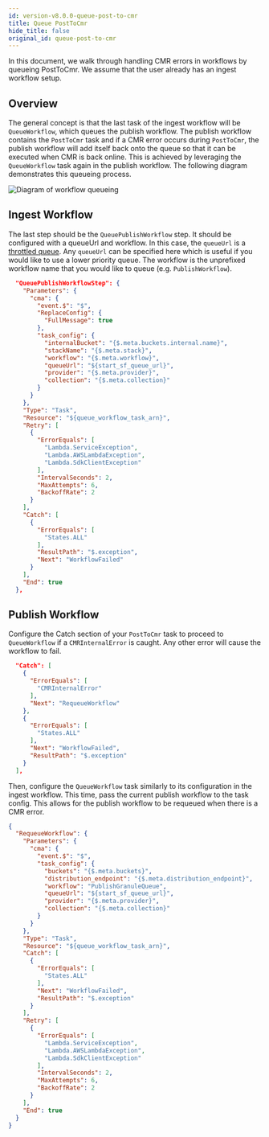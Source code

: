 ```yaml
---
id: version-v8.0.0-queue-post-to-cmr
title: Queue PostToCmr
hide_title: false
original_id: queue-post-to-cmr
---
```


In this document, we walk through handling CMR errors in workflows by queueing PostToCmr. We assume that the user already has an ingest workflow setup.

## Overview

The general concept is that the last task of the ingest workflow will be `QueueWorkflow`, which queues the publish workflow. The publish workflow contains the `PostToCmr` task and if a CMR error occurs during `PostToCmr`, the publish workflow will add itself back onto the queue so that it can be executed when CMR is back online. This is achieved by leveraging the `QueueWorkflow` task again in the publish workflow. The following diagram demonstrates this queueing process.

![Diagram of workflow queueing](assets/queue-workflow.png)

## Ingest Workflow

The last step should be the `QueuePublishWorkflow` step. It should be configured with a queueUrl and workflow. In this case, the `queueUrl` is a [throttled queue](../throttling-queued-executions). Any `queueUrl` can be specified here which is useful if you would like to use a lower priority queue. The workflow is the unprefixed workflow name that you would like to queue (e.g. `PublishWorkflow`).

```json
  "QueuePublishWorkflowStep": {
    "Parameters": {
      "cma": {
        "event.$": "$",
        "ReplaceConfig": {
          "FullMessage": true
        },
        "task_config": {
          "internalBucket": "{$.meta.buckets.internal.name}",
          "stackName": "{$.meta.stack}",
          "workflow": "{$.meta.workflow}",
          "queueUrl": "${start_sf_queue_url}",
          "provider": "{$.meta.provider}",
          "collection": "{$.meta.collection}"
        }
      }
    },
    "Type": "Task",
    "Resource": "${queue_workflow_task_arn}",
    "Retry": [
      {
        "ErrorEquals": [
          "Lambda.ServiceException",
          "Lambda.AWSLambdaException",
          "Lambda.SdkClientException"
        ],
        "IntervalSeconds": 2,
        "MaxAttempts": 6,
        "BackoffRate": 2
      }
    ],
    "Catch": [
      {
        "ErrorEquals": [
          "States.ALL"
        ],
        "ResultPath": "$.exception",
        "Next": "WorkflowFailed"
      }
    ],
    "End": true
  },
```

## Publish Workflow

Configure the Catch section of your `PostToCmr` task to proceed to `QueueWorkflow` if a `CMRInternalError` is caught. Any other error will cause the workflow to fail.

```json
  "Catch": [
    {
      "ErrorEquals": [
        "CMRInternalError"
      ],
      "Next": "RequeueWorkflow"
    },
    {
      "ErrorEquals": [
        "States.ALL"
      ],
      "Next": "WorkflowFailed",
      "ResultPath": "$.exception"
    }
  ],
```

Then, configure the `QueueWorkflow` task similarly to its configuration in the ingest workflow. This time, pass the current publish workflow to the task config. This allows for the publish workflow to be requeued when there is a CMR error.

```json
{
  "RequeueWorkflow": {
    "Parameters": {
      "cma": {
        "event.$": "$",
        "task_config": {
          "buckets": "{$.meta.buckets}",
          "distribution_endpoint": "{$.meta.distribution_endpoint}",
          "workflow": "PublishGranuleQueue",
          "queueUrl": "${start_sf_queue_url}",
          "provider": "{$.meta.provider}",
          "collection": "{$.meta.collection}"
        }
      }
    },
    "Type": "Task",
    "Resource": "${queue_workflow_task_arn}",
    "Catch": [
      {
        "ErrorEquals": [
          "States.ALL"
        ],
        "Next": "WorkflowFailed",
        "ResultPath": "$.exception"
      }
    ],
    "Retry": [
      {
        "ErrorEquals": [
          "Lambda.ServiceException",
          "Lambda.AWSLambdaException",
          "Lambda.SdkClientException"
        ],
        "IntervalSeconds": 2,
        "MaxAttempts": 6,
        "BackoffRate": 2
      }
    ],
    "End": true
  }
}  
  ```
